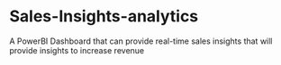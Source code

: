 # Sales-Insights-analytics
A PowerBI Dashboard that can provide real-time sales insights that will provide insights to increase revenue
